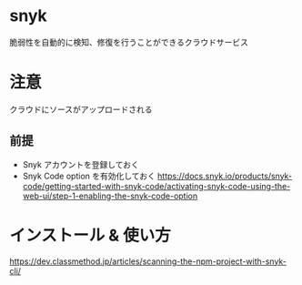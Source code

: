 # snyk
脆弱性を自動的に検知、修復を行うことができるクラウドサービス

# 注意
クラウドにソースがアップロードされる

## 前提
* Snyk アカウントを登録しておく
* Snyk Code option を有効化しておく
https://docs.snyk.io/products/snyk-code/getting-started-with-snyk-code/activating-snyk-code-using-the-web-ui/step-1-enabling-the-snyk-code-option

# インストール & 使い方
https://dev.classmethod.jp/articles/scanning-the-npm-project-with-snyk-cli/
